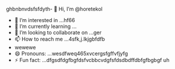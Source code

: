 ghbnbnvdsfsfdyth- 👋 Hi, I’m @horetekol
- 👀 I’m interested in ...hf66
- 🌱 I’m currently learning ...
- 💞️ I’m looking to collaborate on ...ger
- 📫 How to reach me ...4sfk,j.lkjgbfdfb
- wewewe
- 😄 Pronouns: ...wesdfweq465xvcergsfgffvfjyfg
- ⚡ Fun fact: ...dfgsdfdgfbgfdsfvcbbcvdgfsfdsdbdffdbfgfbgbgf
uh
<!---tgrrt26223gbffg
horetekol/horetekol is a ✨ special ✨ repositorsdfy becssdasduse its `README.md` (thirtgs file) appears on your GitHub profile.
You can click the Preview link to take a look at your chan543ges.63fhghfgcbnegreqwewq
wergfn
